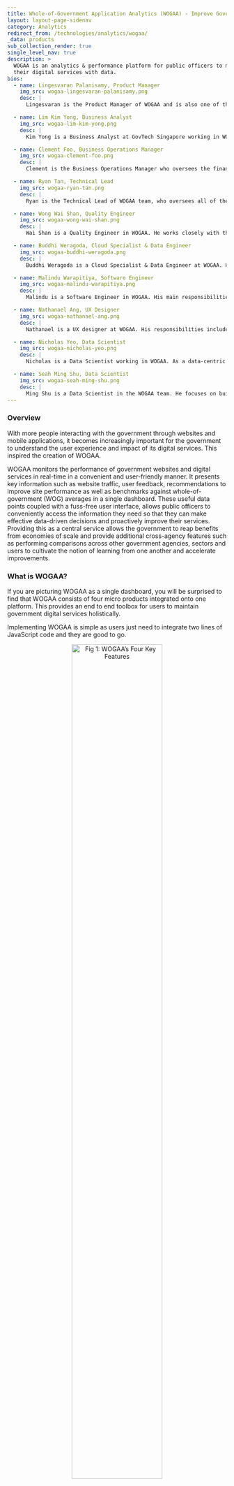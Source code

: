 ```yaml
---
title: Whole-of-Government Application Analytics (WOGAA) - Improve Government Services with Data
layout: layout-page-sidenav
category: Analytics
redirect_from: /technologies/analytics/wogaa/
_data: products
sub_collection_render: true
single_level_nav: true
description: >
  WOGAA is an analytics & performance platform for public officers to monitor the health of their government websites and optimise the performance of
  their digital services with data.
bios:
  - name: Lingesvaran Palanisamy, Product Manager
    img_src: wogaa-lingesvaran-palanisamy.png
    desc: |
      Lingesvaran is the Product Manager of WOGAA and is also one of the earliest member of the team involved in the Product Inception process. His dynamic, hands-on approach and demonstrated abilities to motivate, organise and lead a product team comes from his experience in managing small to large software development projects that meet demanding time restraints in deadline-driven environments and exceed all expectations. His main responsibilities include managing the product throughout its Product Lifecycle, gathering and prioritising product and user requirements, defining the product vision, and working closely with engineering, design, data and marketing teams to deliver WOGAA and its micro products to Whole-of-Government.

  - name: Lim Kim Yong, Business Analyst
    img_src: wogaa-lim-kim-yong.png
    desc: |
      Kim Yong is a Business Analyst at GovTech Singapore working in WOGAA. He is often that patty in between the hamburger where the 2 civilisations challenge one another for the "best" piece of meat - Business & IT Folks. Gathering, analysing, converts unknowns into knowns, and delivering product requirements & solutions using Agile methodologies such as SCRUM is one of his greatest strengths. Kim Yong is certified with CSPO and PMI-ACP.

  - name: Clement Foo, Business Operations Manager
    img_src: wogaa-clement-foo.png
    desc: |
      Clement is the Business Operations Manager who oversees the finances and monitors the KPIs for the project. As a firm believer of the product despite joining the team later, he also spends his time sharing about the power of data analytics through WOGAA to the other agencies to speed up digitalisation within the Singapore government.

  - name: Ryan Tan, Technical Lead
    img_src: wogaa-ryan-tan.png
    desc: |
      Ryan is the Technical Lead of WOGAA team, who oversees all of the technical decisions made in the product and advises the product owner on the feasibility of upcoming features. His main job is to keep the engineering team happy, be it giving them challenges or just guiding them to their answers. Besides that, he is mostly helping out on backend engineering tasks and also planning for the technical architecture of the product.

  - name: Wong Wai Shan, Quality Engineer
    img_src: wogaa-wong-wai-shan.png
    desc: |
      Wai Shan is a Quality Engineer in WOGAA. He works closely with the team to ensure all components of WOGAA operate smoothly and remain problem-free. Both Quality Engineers of the team strategise so that all new features are fully tested, with regression, performance and security considerations, before being rolled out to production.

  - name: Buddhi Weragoda, Cloud Specialist & Data Engineer
    img_src: wogaa-buddhi-weragoda.png
    desc: |
      Buddhi Weragoda is a Cloud Specialist & Data Engineer at WOGAA. His main responsibilities include Development Operations, Automating processes, improving cloud infrastructure and Data engineering.

  - name: Malindu Warapitiya, Software Engineer
    img_src: wogaa-malindu-warapitiya.png
    desc: |
      Malindu is a Software Engineer in WOGAA. His main responsibilities include constantly improving Sentiments – WOGAA's user feedback widget, and collaborating with fellow developers and the Design team to ensure all micro products run smoothly.

  - name: Nathanael Ang, UX Designer
    img_src: wogaa-nathanael-ang.png
    desc: |
      Nathanael is a UX designer at WOGAA. His responsibilities include on-going improvements and features for Uptime, Inspect, Mobile Analytics, as well as the resources in WOGAA to continuously improve the experience for new and existing users.

  - name: Nicholas Yeo, Data Scientist
    img_src: wogaa-nicholas-yeo.png
    desc: |
      Nicholas is a Data Scientist working in WOGAA. As a data-centric product, he works together with the Development team to design the end-to-end data infrastructure - data collection, enrichment, transformation which supports multiple dashboards and reporting needs. To better equip agency users with the skillset and thought processes to use data in their respective fields, he has conducted multiple workshops and lessons to help level users up in their own rights.

  - name: Seah Ming Shu, Data Scientist
    img_src: wogaa-seah-ming-shu.png
    desc: |
      Ming Shu is a Data Scientist in the WOGAA team. He focuses on building data models to perform ETL processes, while also analysing and crunching numbers to derive actionable insights for stakeholders from within GovTech and across the Government. He also has a keen interest in machine learning, and is exploring ways to incorporate it into the WOGAA product.
---
```


### Overview

With more people interacting with the government through websites and mobile applications, it becomes increasingly important for the government to
understand the user experience and impact of its digital services. This inspired the creation of WOGAA.

WOGAA monitors the performance of government websites and digital services in real-time in a convenient and user-friendly manner. It presents key
information such as website traffic, user feedback, recommendations to improve site performance as well as benchmarks against whole-of-government (WOG)
averages in a single dashboard. These useful data points coupled with a fuss-free user interface, allows public officers to conveniently access the information
they need so that they can make effective data-driven decisions and proactively improve their services. Providing this as a central service allows the
government to reap benefits from economies of scale and provide additional cross-agency features such as performing comparisons across other government agencies,
sectors and users to cultivate the notion of learning from one another and accelerate improvements.

### What is WOGAA?

If you are picturing WOGAA as a single dashboard, you will be surprised to find that WOGAA consists of four micro products integrated onto one platform.
This provides an end to end toolbox for users to maintain government digital services holistically.

Implementing WOGAA is simple as users just need to integrate two lines of JavaScript code and they are good to go.

<figure style="text-align: center">
  <img
    src="/assets/img/wogaa-features.png" width="70%" height="70%"
    alt="Fig 1: WOGAA’s Four Key Features"
  />
  <figcaption>Fig 1: WOGAA’s Four Key Features</figcaption>
</figure>

The four key features of WOGAA are as shown below.

- **WOGAA Uptime:** This feature tracks daily uptime and downtime of digital services and notifies users via email and/or SMS instantaneously when their
  website becomes unavailable. This allows agencies and their vendors to rectify the issue promptly and ensure that their digital services remain available
  to the public.

<figure style="text-align: center">
  <img
    src="/assets/img/uptime.png" width="80%" height="80%"
    alt="Fig 2: WOGAA Uptime Dashboard (For illustration purposes only)"
  />
  <figcaption>Fig 2: WOGAA Uptime Dashboard (For illustration purposes only)</figcaption>
</figure>

- **WOGAA Inspect:** This feature generates technical scores in the areas of Performance, Accessibility, Best Practices and Searchability/Search Engine
  Optimisation (SEO). To increase these scores, WOGAA Inspect also provides users with actionable technical recommendations that directly tackles the areas
  of improvement. This gives users immediate next steps to readily improve the usability of their digital services.

<figure style="text-align: center">
  <img
    src="/assets/img/inspect.png" width="80%" height="80%"
    alt="Fig 3: WOGAA Inspect Score Overview (For illustration purposes only)"
  />
  <figcaption>Fig 3: WOGAA Inspect Score Overview (For illustration purposes only)</figcaption>
</figure>

- **WOGAA Analytics:** This feature provides an overview of how a user's digital services are performing in a user-centric dashboard.
  This gives users the option of assessing digital service performances across WOG or viewing a specific agency's performance for more granular data analysis.
  Key metrics such as the total number of visitors, average time spent by visitors, trending pages etc are displayed to provide a deeper understanding of
  audience preferences and behaviours.

<figure style="text-align: center">
  <img
    src="/assets/img/wogaa-analytics.png" width="80%" height="80%"
    alt="Fig 4: WOGAA Analytics Dashboard (For illustration purposes only)"
  />
  <figcaption>Fig 4: WOGAA Analytics Dashboard (For illustration purposes only)</figcaption>
</figure>

- **WOGAA Sentiments:** This feature allows users to collect user feedback and ratings on their websites and digital services through a customisable widget. This qualitative voice-of-the-customer feedback complements the quantitative data users have, providing a more holistic view of the health of their services. This feature is also powered with analytics which provides additional parameters such as platform, device, country, and other related audience metrics for more advanced Sentiments analysis. For more information on Sentiments, you can visit this [link](https://www.tech.gov.sg/media/technews/your-sentiments-matter-in-the-design-of-government-digital-services){:target="\_blank"}.

<figure style="text-align: center">
  <img
    src="/assets/img/wogaa-widget.jpg" width="30%" height="30%"
    alt="Fig 5: WOGAA Sentiments Widget on GovTech's Website"
  />
  <figcaption>Fig 5: WOGAA Sentiments Widget on GovTech's Website</figcaption>
</figure>

<figure style="text-align: center">
  <img
    src="/assets/img/wogaa-ratingscale.jpg" width="30%" height="30%"
    alt="Fig 6: WOGAA Sentiments Rating Scale on GovTech's website"
  />
  <figcaption>Fig 6: WOGAA Sentiments Rating Scale on GovTech's website</figcaption>
</figure>

<figure style="text-align: center">
  <img
    src="/assets/img/wogaa-questions.png" width="60%" height="60%"
    alt="Fig 7: WOGAA Sentiments Questions on GovTech's Website"
  />
  <figcaption>Fig 7: WOGAA Sentiments Questions on GovTech's Website</figcaption>
</figure>

### Why Should WOGAA be Adopted?

The key benefits of WOGAA from a policy and WOG perspective are as shown below.

- **Providing an Automated Central Platform:** Strategic decision-making, based on the analysis of data and information, is essential for maintaining and serving businesses & citizens. The challenge for many agencies is that data sits in siloed systems that do not integrate and sync with each other. WOGAA's central platform brings together data from various tools and agencies, allowing them to view each other's digital service performance and constantly take steps to improve. This enhances the communication between agencies, saving valuable manhours.
- **Economies of Scale:** WOGAA is a free platform for all government agencies. Most of the effort in maintaining WOGAA is concentrated centrally which greatly reduces the cost and effort required by agencies to track and monitor their digital services.
- **Data Governance:** WOGAA provides the WOG digital universe for public officers from the Singapore government. This eliminates the need for manual and multiple engagements for data governance needs.
- **Automated Reporting of Key Metrics:** WOGAA automates the reporting of key metrics into daily, weekly, and monthly reports that can be exported as files directly or sent to users' emails. This allows public officers who are not WOGAA users to access insights on the performance of their agency's digital services at their convenience.
- **WOG Data Sharing:** WOGAA is accessible to all government agencies, hence it enables WOG data sharing. This encourages agencies to learn from each other and improve together.

### How Do You Use WOGAA?

- **WOGAA Uptime:** To use WOGAA Uptime, users can subscribe for email and/or SMS notifications via WOGAA. This allows users to be notified via their preferred platform once downtime occurs.
- **WOGAA Inspect:** WOGAA Inspect provides a dashboard for viewing the Performance, Accessibility, Best Practice and Searchability/Search Engine Optimisation (SEO) scores of an agencies' digital service. Users can also view actionable recommendations to improve the scores of each component as well or generate a report for further analysis.
- **WOGAA Analytics:** WOGAA Analytics presents data such as visits, page views, bounce rate, visit duration etc in a consolidated dashboard that can be viewed collectively.
- **WOGAA Sentiments:** Users can customise the questions, positioning, colours and choose from a selection of designs to ensure the widget matches the page. Once the public leaves user feedback on the relevant services, WOGAA Sentiments presents the scores against a 6-point scale rating in a dashboard, allowing users to view a breakdown of all audience ratings and feedback or download a report containing qualitative and quantitative Sentiments data for further analysis. Users can also subscribe to the Sentiments report to receive daily or weekly user feedback straight to their email inboxes.

### Success Stories

- The Digital Services KPI Dashboard was created through a combination of technology and policy guidelines. With the aim of uplifting digital services standards across the WOG, the dashboard focuses on six key metrics such as page load time, transaction completion rate, transaction customer satisfaction, Search Engine Optimisation (SEO), accessibility and system uptime. Since its inception, users have noticed a significant reduction in time spent when consolidating the key metrics that matter to them. They have also observed instant improvements in areas such as accessibility and SEO and were able to use the Sentiments feedback collected to improve various aspects of their digital services. From a WOG perspective, this trend is climbing steadily and expected to continue to grow throughout 2021.
- Building an end-to-end central analytics dashboarding tool is a huge facet of the WOGAA ecosystem. But upskilling public officers and building a data-driven community among the digital service owners/agencies is also crucial in encouraging government agencies to learn and improve together. In FY20, the team saw over 2,600 attendees at WOGAA events altogether, with a doubling of the number of users. WOGAA events cover a range of topics including an introduction to web analytics workshops, product webinars and guest speaker events aimed at providing the community with useful industry practices and insights. The WOGAA team also launched the WOGAA's very own advocate programme that saw a 71% agency take-up rate in its first run. With the influx of new users steadily rising, the team has also continuously made plans to provide more demonstration sessions and resources to support them.

### What's Next?

In 2021, the WOGAA team combined policy and tech for digital services improvement via our Digital Services KPI Dashboard. In 2022, the team intends to launch a dynamic and customisable dashboard for their advanced users.

### Getting Started

WOGAA is only available for Singapore public officers with a government-issued email. Register for your account through this [link](https://go.gov.sg/wogaadp){:target="\_blank"}.

### Contact Information

For enquiries on WOGAA, email <info@tech.gov.sg>.

### Meet the Team!

<div class="card-grid-container grid-25rem">
  {% for bios in page.bios %}
  {% assign img_url = "/assets/img/" | append: bios.img_src %}
  <div class="sgds-card">
    <div class="sgds-card-content">
      <img style="float: left; margin-right: 20px;" src="{{ img_url }}" alt="{{ bios.name }}">
      <p><strong>{{ bios.name }}</strong><br>
        {{ bios.desc }}
      </p>
    </div>
  </div>
  {% endfor %}  
</div>

- William Afendy, Technical Lead
- Anju Narayan, Quality Engineer
- Chin Yong How, Software Engineer
- Chuk Yih Jou, Software Engineer
- Lee Yi Sheng, Software Engineer
- Talia Ong, UX Designer
- Tan Yi Long, Software Engineer
- Yang Shulin, Data Engineer
- Shawn Kong, Community Manager
- Seow Yun Rong, Assistant Community Manager
- Khairul Anuar Bin Sohaimi, Technical Ops Support
- Farid Ismail, Technical Ops Support
- Jeff Ong, Business Analyst
- Angie Ng, Operations Engineer
